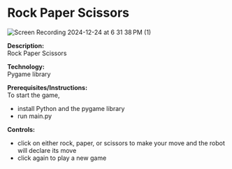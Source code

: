 # Rock Paper Scissors

![Screen Recording 2024-12-24 at 6 31 38 PM (1)](https://github.com/user-attachments/assets/f032cf95-3291-42d7-91ec-63ff8ccd3cfb)


**Description:**  
Rock Paper Scissors

**Technology:**  
Pygame library  

**Prerequisites/Instructions:**  
To start the game,
* install Python and the pygame library
* run main.py  

**Controls:**  
* click on either rock, paper, or scissors to make your move and the robot will declare its move
* click again to play a new game
